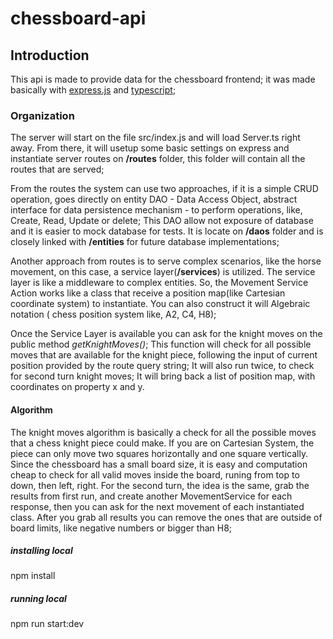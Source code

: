# chessboard-api

## Introduction

This api is made to provide data for the chessboard frontend; it was made basically with [express.js](https://expressjs.com/) and [typescript](https://www.typescriptlang.org/);

### Organization

The server will start on the file src/index.js and will load Server.ts right away. From there, it will usetup some basic settings on express and instantiate server routes on **/routes** folder, this folder will contain all the routes that are served;

From the routes the system can use two approaches, if it is a simple CRUD operation, goes directly on entity DAO - Data Access Object, abstract interface for data persistence mechanism - to perform operations, like, Create, Read, Update or delete; This DAO allow not exposure of database and it is easier to mock database for tests. It is locate on **/daos** folder and is closely linked with **/entities** for future database implementations;

Another approach from routes is to serve complex scenarios, like the horse movement, on this case, a service layer(**/services**) is utilized. The service layer is like a middleware to complex entities. So, the Movement Service Action works like a class that receive a position map(like Cartesian coordinate system) to instantiate. You can also construct it will Algebraic notation ( chess position system like, A2, C4, H8);

Once the Service Layer is available you can ask for the knight moves on the public method *getKnightMoves()*; This function will check for all possible moves that are available for the knight piece, following the input of current position provided by the route query string; It will also run twice, to check for second turn knight moves; It will bring back a list of position map, with coordinates on property x and y.

#### Algorithm

The knight moves algorithm is basically a check for all the possible moves that a chess knight piece could make. If you are on Cartesian System, the piece can only move two squares horizontally and one square vertically. Since the chessboard has a small board size, it is easy and computation cheap to check for all valid moves inside the board, runing from top to down, then left, right. For the second turn, the idea is the same, grab the results from first run, and create another MovementService for each response, then you can ask for the next movement of each instantiated class. After you grab all results you can remove the ones that are outside of board limits, like negative numbers or bigger than H8;

##### installing local

npm install

##### running local

npm run start:dev
